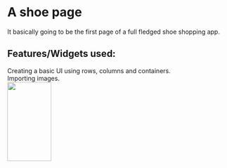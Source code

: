 # A shoe page

It basically going to be the first page of a full fledged shoe shopping app.

## Features/Widgets used:
Creating a basic UI using rows, columns and containers. <br>
Importing images.<br>
<img src="https://github.com/Riya-Jalgaonkar/Shoe_page/assets/136700099/b8980d8c-dbb5-4832-94ef-b547f4a28664" width="100" height="180">


